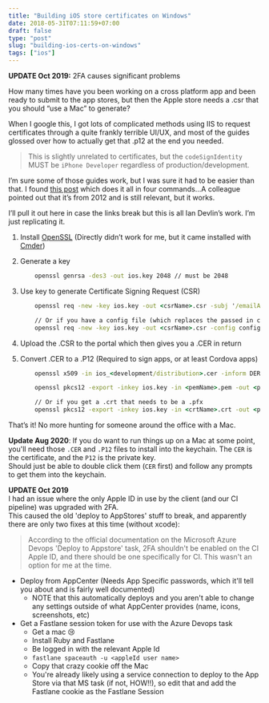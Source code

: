 ```yaml
---
title: "Building iOS store certificates on Windows"
date: 2018-05-31T07:11:59+07:00
draft: false
type: "post"
slug: "building-ios-certs-on-windows"
tags: ["ios"]
---
```


**UPDATE Oct 2019:** 2FA causes significant problems  

How many times have you been working on a cross platform app and been ready to submit to the app stores, but then the Apple store needs a .csr that you should “use a Mac” to generate?  

When I google this, I got lots of complicated methods using IIS to request certificates through a quite frankly terrible UI/UX, and most of the guides glossed over how to actually get that .p12 at the end you needed.
  
<!--more-->  

> This is slightly unrelated to certificates, but the `codeSignIdentity` MUST be `iPhone Developer` regardless of production/development.  

I’m sure some of those guides work, but I was sure it had to be easier than that. I found [this post](http://www.iandevlin.com/blog/2012/11/phonegap/building-an-ios-signing-key-for-phonegap-in-windows/) which does it all in four commands…A colleague pointed out that it’s from 2012 and is still relevant, but it works.  

I’ll pull it out here in case the links break but this is all Ian Devlin’s work. I’m just replicating it.  

1. Install [OpenSSL](https://www.openssl.org/) (Directly didn’t work for me, but it came installed with [Cmder](http://cmder.net/))  

2. Generate a key  

    ``` cmd
        openssl genrsa -des3 -out ios.key 2048 // must be 2048
    ```

3. Use key to generate Certificate Signing Request (CSR)  

    ``` cmd
        openssl req -new -key ios.key -out <csrName>.csr -subj '/emailAddress=MY-EMAIL-ADDRESS, CN=COMPANY-NAME, C=COUNTRY-CODE'

        // Or if you have a config file (which replaces the passed in config above)
        openssl req -new -key ios.key -out <csrName>.csr -config config.txt
    ```

4. Upload the .CSR to the portal which then gives you a .CER in return
5. Convert .CER to a .P12 (Required to sign apps, or at least Cordova apps)

    ``` cmd  
        openssl x509 -in ios_<development/distribution>.cer -inform DER -out <pemName>.pem -outform PEM
    ```

    ``` cmd  
        openssl pkcs12 -export -inkey ios.key -in <pemName>.pem -out <p12Name>.p12

        // Or if you get a .crt that needs to be a .pfx
        openssl pkcs12 -export -inkey ios.key -in <crtName>.crt -out <pfxName>.pfx
    ```

That’s it! No more hunting for someone around the office with a Mac.  

**Update Aug 2020**: If you do want to run things up on a Mac at some point, you'll need those `.CER` and `.P12` files to install into the keychain.  The `CER` is the certificate, and the `P12` is the private key.  
Should just be able to double click them (`CER` first) and follow any prompts to get them into the keychain.  

**UPDATE Oct 2019**  
I had an issue where the only Apple ID in use by the client (and our CI pipeline) was upgraded with 2FA.  
This caused the old 'deploy to AppStores' stuff to break, and apparently there are only two fixes at this time (without xcode):  

> According to the official documentation on the Microsoft Azure Devops 'Deploy to Appstore' task, 2FA shouldn't be enabled on the CI Apple ID, and there should be one specifically for CI. This wasn't an option for me at the time.  
  
  
- Deploy from AppCenter (Needs App Specific passwords, which it'll tell you about and is fairly well documented)  
  - NOTE that this automatically deploys and you aren't able to change any settings outside of what AppCenter provides (name, icons, screenshots, etc)  
- Get a Fastlane session token for use with the Azure Devops task  
  - Get a mac 😢  
  - Install Ruby and Fastlane  
  - Be logged in with the relevant Apple Id  
  - `fastlane spaceauth -u <appleId user name>`
  - Copy that crazy cookie off the Mac  
  - You're already likely using a service connection to deploy to the App Store via that MS task (if not, HOW!!), so edit that and add the Fastlane cookie as the Fastlane Session  
